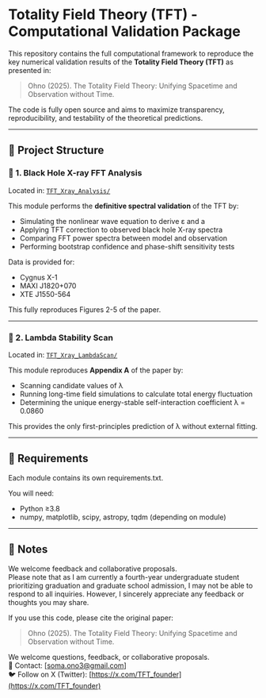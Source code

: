 # Totality Field Theory (TFT) - Computational Validation Package

This repository contains the full computational framework to reproduce the key numerical validation results of the **Totality Field Theory (TFT)** as presented in:

> Ohno (2025). The Totality Field Theory: Unifying Spacetime and Observation without Time.  

The code is fully open source and aims to maximize transparency, reproducibility, and testability of the theoretical predictions.

---

## 🧩 Project Structure

### 📂 1. Black Hole X-ray FFT Analysis

Located in: [`TFT_Xray_Analysis/`](https://github.com/Soooma703/Totality_Field_Theory/tree/main/Black%20Hole%20X-ray%20FFT%20Analysis)

This module performs the **definitive spectral validation** of the TFT by:

- Simulating the nonlinear wave equation to derive ε and a
- Applying TFT correction to observed black hole X-ray spectra
- Comparing FFT power spectra between model and observation
- Performing bootstrap confidence and phase-shift sensitivity tests

Data is provided for:
- Cygnus X-1
- MAXI J1820+070
- XTE J1550-564

This fully reproduces Figures 2-5 of the paper.

---

### 📂 2. Lambda Stability Scan

Located in: [`TFT_Xray_LambdaScan/`](https://github.com/Soooma703/Totality_Field_Theory/tree/main/LambdaScan)

This module reproduces **Appendix A** of the paper by:

- Scanning candidate values of λ
- Running long-time field simulations to calculate total energy fluctuation
- Determining the unique energy-stable self-interaction coefficient λ = 0.0860

This provides the only first-principles prediction of λ without external fitting.

---

## 🔧 Requirements

Each module contains its own requirements.txt.

You will need:
- Python ≥3.8
- numpy, matplotlib, scipy, astropy, tqdm (depending on module)

---

## 📜 Notes

We welcome feedback and collaborative proposals.  
Please note that as I am currently a fourth-year undergraduate student prioritizing graduation and graduate school admission, I may not be able to respond to all inquiries. However, I sincerely appreciate any feedback or thoughts you may share.
  
If you use this code, please cite the original paper:

> Ohno (2025). The Totality Field Theory: Unifying Spacetime and Observation without Time.

We welcome questions, feedback, or collaborative proposals.  
📧 Contact: [soma.ono3@gmail.com]  
🐦 Follow on X (Twitter): [https://x.com/TFT_founder](https://x.com/TFT_founder)

